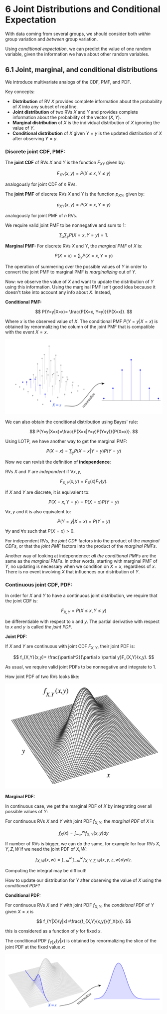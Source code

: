# 6 Joint Distributions and Conditional Expectation

With data coming from several groups, we should consider both *within* group variation and *between* group variation.

Using *conditional expectation*, we can predict the value of one random variable, given the information we have about other random variables.

## 6.1 Joint, marginal, and conditional distributions

We introduce multivariate analogs of the CDF, PMF, and PDF.


Key concepts:

* **Distribution** of RV $X$ provides complete information about the probability of $X$ into any subset of real line.
* **Joint distribution** of two RVs $X$ and $Y$ and provides complete information about the probability of the vector $(X,Y)$.
* **Marginal distribution** of $X$ is the individual distribution of $X$ ignoring the value of $Y$.
* **Conditional distribution** of $X$ given $Y=y$ is the updated distribution of $X$ after observing $Y=y$.

### Discrete joint CDF, PMF:

The **joint CDF** of RVs $X$ and $Y$ is the function $F_{XY}$ given by:

$$
F_{XY}(x,y)=P(X\leq x,Y\leq y)
$$

analogously for joint CDF of $n$ RVs.

The **joint PMF** of discrete RVs $X$ and $Y$ is the function $p_{XY}$, given by:

$$
p_{XY}(x,y)=P(X = x,Y = y)
$$

analogously for joint PMF of $n$ RVs.

We require valid joint PMF to be nonnegative and sum to $1$:

$$
\sum_x \sum_y P(X=x, Y=y)=1.
$$

**Marginal PMF:**
For discrete RVs $X$ and $Y$, the *marginal PMF* of $X$ is:

$$
P(X=x)=\sum_y P(X=x, Y=y)
$$

The operation of summering over the possible values of $Y$ in order to convert the joint PMF to marginal PMF is *marginalizing* out of $Y$.

Now: we observe the value of $X$ and want to update the distribution of $Y$ using this information. Using the marginal PMF isn't good idea because it doesn't take into account any info about $X$. Instead,

**Conditional PMF:**

$$
P(Y=y|X=x)= \frac{P(X=x, Y=y)}{P(X=x)}.
$$

Where $x$ is the observed value of $X$.
The conditional PMF $P(Y=y|X=x)$ is obtained by renormalizing the column of the joint PMF that is compatible with the event $X=x$.

![image](conditionalPMF.png)

We can also obtain the conditional distribution using Bayes' rule:

$$
P(Y=y|X=x)=\frac{P(X=x|Y=y)P(Y=y)}{P(X=x)}.
$$

Using LOTP, we have another way to get the marginal PMF:

$$
P(X=x)=\sum_y P(X=x|Y=y)P(Y=y)
$$

Now we can revisit the definition of **independence**:

RVs $X$ and $Y$ are *independent* if $\forall x, y$,

$$
F_{X,Y}(x,y)=F_X(x)F_Y(y).
$$

If $X$ and $Y$ are discrete, it is equivalent to:

$$
P(X=x,Y=y)=P(X=x)P(Y=y)
$$

$\forall x, y$ and it is also equivalent to:

$$
P(Y=y|X=x)=P(Y=y)
$$

$\forall y$ and $\forall x$ such that $P(X=x)>0$.

For independent RVs, the *joint CDF* factors into the product of the *marginal CDFs*, or that the *joint PMF* factors into the product of the *marginal PMFs*.

Another way of looking at independence: *all the conditional PMFs* are the same as the *marginal PMFs*. In other words, starting with marginal PMF of $Y$, no updating is necessary when we condition on $X=x$, regardless of $x$. There is no event involving $X$ that influences our distribution of $Y$.

### Continuous joint CDF, PDF:

In order for $X$ and $Y$ to have a continuous joint distribution, we require that the joint CDF is:

$$
F_{X,Y}=P(X\le x, Y\le y)
$$

be differentiable with respect to $x$ and $y$. The partial derivative with respect to $x$ and $y$ is called *the joint PDF*.

**Joint PDF:**

If $X$ and $Y$ are continuous with joint CDF $F_{X,Y}$, their joint PDF is:

$$
f_{X,Y}(x,y)= \frac{\partial^2}{\partial x \partial y}F_{X,Y}(x,y).
$$

As usual, we require valid joint PDFs to be nonnegative and integrate to 1.

How joint PDF of two RVs looks like:

![image](jointPDFlabeled.png)

**Marginal PDF:**

In continuous case, we get the marginal PDF of $X$ by integrating over all possible values of $Y$:

For continuous RVs $X$ and $Y$ with joint PDF $f_{X,Y}$, the *marginal PDF* of $X$ is

$$
f_{X}(x)=\int^{\infty}_{-\infty}f_{X,Y}(x,y)dy
$$

If number of RVs is bigger, we can do the same, for example for four RVs $X,Y,Z,W$ if we need the joint PDF of $X,W$:

$$
f_{X,W}(x, w)=\int^{\infty}_{-\infty}\int^{\infty}_{-\infty}
f_{X,Y,Z,W}(x, y, z, w)dydz.
$$

Computing the integral may be difficult!

How to update our distribution for $Y$ after observing the value of $X$ using the *conditional PDF*?

**Conditional PDF:**

For continuous RVs $X$ and $Y$ with joint PDF $f_{X,Y}$, the *conditional PDF* of $Y$ given $X=x$ is

$$
f_{Y|X}(y|x)=\frac{f_{X,Y}(x,y)}{f_X(x)}.
$$

this is considered as a function of $y$ for fixed $x$.

The conditional PDF $f_{Y|X}(y|x)$ is obtained by renormalizing the slice of the joint PDF at the fixed value $x$:

![image](conditionalPDF.png)
